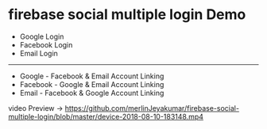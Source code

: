 # firebase social multiple login Demo


* Google Login
* Facebook Login
* Email Login

------------------------------------------

* Google - Facebook & Email Account Linking
* Facebook - Google & Email Account Linking
* Email - Facebook & Google Account Linking


video Preview -> https://github.com/merlinJeyakumar/firebase-social-multiple-login/blob/master/device-2018-08-10-183148.mp4
